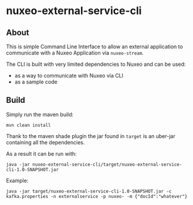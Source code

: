 
# nuxeo-external-service-cli

## About

This is simple Command Line Interface to allow an external application to communicate with a Nuxeo Application via `nuxeo-stream`.

The CLI is built with very limited dependencies to Nuxeo and can be used:

 - as a way to communicate with Nuxeo via CLI
 - as a sample code

## Build


Simply run the maven build:

    mvn clean install

Thank to the maven shade plugin the jar found in `target` is an uber-jar containing all the dependencies.

As a result it can be run with:

    java -jar nuxeo-external-service-cli/target/nuxeo-external-service-cli-1.0-SNAPSHOT.jar 

Example:

    java -jar target/nuxeo-external-service-cli-1.0-SNAPSHOT.jar -c kafka.properties -n externalservice -p nuxeo- -m {"docId":"whatever"}

